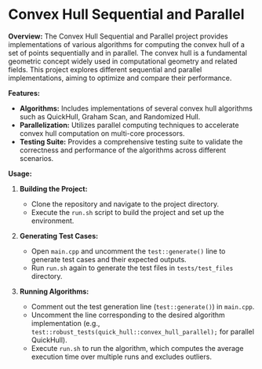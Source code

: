 # Convex Hull Sequential and Parallel

**Overview:**
The Convex Hull Sequential and Parallel project provides implementations of various algorithms for computing the convex hull of a set of points sequentially and in parallel. The convex hull is a fundamental geometric concept widely used in computational geometry and related fields. This project explores different sequential and parallel implementations, aiming to optimize and compare their performance.

**Features:**
- **Algorithms:** Includes implementations of several convex hull algorithms such as QuickHull, Graham Scan, and Randomized Hull.
- **Parallelization:** Utilizes parallel computing techniques to accelerate convex hull computation on multi-core processors.
- **Testing Suite:** Provides a comprehensive testing suite to validate the correctness and performance of the algorithms across different scenarios.

**Usage:**
1. **Building the Project:**
   - Clone the repository and navigate to the project directory.
   - Execute the `run.sh` script to build the project and set up the environment.

2. **Generating Test Cases:**
   - Open `main.cpp` and uncomment the `test::generate()` line to generate test cases and their expected outputs.
   - Run `run.sh` again to generate the test files in `tests/test_files` directory.

3. **Running Algorithms:**
   - Comment out the test generation line (`test::generate()`) in `main.cpp`.
   - Uncomment the line corresponding to the desired algorithm implementation (e.g., `test::robust_tests(quick_hull::convex_hull_parallel);` for parallel QuickHull).
   - Execute `run.sh` to run the algorithm, which computes the average execution time over multiple runs and excludes outliers.
